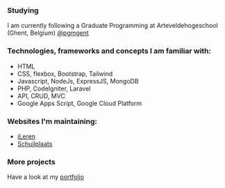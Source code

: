 <!--
**diboma/diboma** is a ✨ _special_ ✨ repository because its `README.md` (this file) appears on your GitHub profile.

Here are some ideas to get you started:

### Hi there 👋

- 🔭 I’m currently working on ...
- 🌱 I’m currently learning ...
- 👯 I’m looking to collaborate on ...
- 🤔 I’m looking for help with ...
- 💬 Ask me about ...
- 📫 How to reach me: ...
- 😄 Pronouns: ...
- ⚡ Fun fact: ...
-->

### Studying
I am currently following a Graduate Programming at Arteveldehogeschool (Ghent, Belgium) [@pgmgent](https://github.com/pgmgent)

### Technologies, frameworks and concepts I am familiar with:
- HTML
- CSS, flexbox, Bootstrap, Tailwind 
- Javascript, NodeJs, ExpressJS, MongoDB 
- PHP, CodeIgniter, Laravel
- API, CRUD, MVC
- Google Apps Script, Google Cloud Platform

### Websites I'm maintaining:
- [iLeren](https://ileren.be)
- [Schuilplaats](https://schuilplaats.be)

### More projects
Have a look at my [portfolio](https://dirkb.be/portfolio/)
